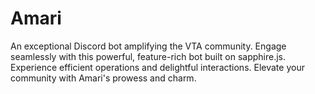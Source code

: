 # Amari
An exceptional Discord bot amplifying the VTA community. Engage seamlessly with this powerful, feature-rich bot built on sapphire.js. Experience efficient operations and delightful interactions. Elevate your community with Amari's prowess and charm.
